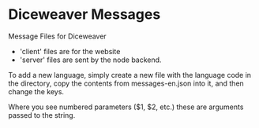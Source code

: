 # Diceweaver Messages
Message Files for Diceweaver

* 'client' files are for the website
* 'server' files are sent by the node backend.

To add a new language, simply create a new file with the language code in the directory, copy the contents from messages-en.json into it, and then change the keys.

Where you see numbered parameters ($1, $2, etc.) these are arguments passed to the string.  
